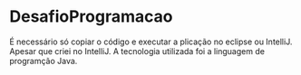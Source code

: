 # DesafioProgramacao
É necessário só copiar o código e executar a plicação no eclipse ou IntelliJ. Apesar que criei no IntelliJ. A tecnologia utilizada foi a linguagem de programção Java.
